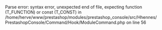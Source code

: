 
Parse error: syntax error, unexpected end of file, expecting function (T_FUNCTION) or const (T_CONST) in /home/herve/www/prestashop/modules/prestashop_console/src/Hhennes/PrestashopConsole/Command/Hook/ModuleCommand.php on line 56
